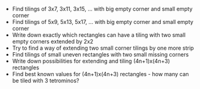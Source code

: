  - Find tilings of 3x7, 3x11, 3x15, ... with big empty corner and small empty corner
 - Find tilings of 5x9, 5x13, 5x17, ... with big empty corner and small empty corner
 - Write down exactly which rectangles can have a tiling with two small empty corners extended by 2x2
 - Try to find a way of extending two small corner tilings by one more strip
 - Find tilings of small uneven rectangles with two small missing corners
 - Write down possibilities for extending and tiling (4n+1)x(4n+3) rectangles
 - Find best known values for (4n+1)x(4n+3) rectangles - how many can be tiled with 3 tetrominos?

